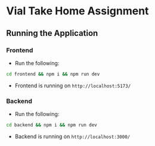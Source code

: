 # Vial Take Home Assignment
## Running the Application
### Frontend
- Run the following:
```sh
cd frontend && npm i && npm run dev
```
- Frontend is running on `http://localhost:5173/`

### Backend
- Run the following:
```sh
cd backend && npm i && npm run dev
```
- Backend is running on `http://localhost:3000/`